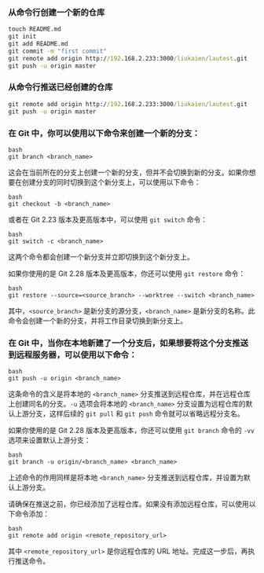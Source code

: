 ### 从命令行创建一个新的仓库

```cmd
touch README.md
git init
git add README.md
git commit -m "first commit"
git remote add origin http://192.168.2.233:3000/liukaien/lautest.git
git push -u origin master
```

### 从命令行推送已经创建的仓库

```cmd
git remote add origin http://192.168.2.233:3000/liukaien/lautest.git
git push -u origin master
```





### 在 Git 中，你可以使用以下命令来创建一个新的分支：

```
bash
git branch <branch_name>
```

这会在当前所在的分支上创建一个新的分支，但并不会切换到新的分支。如果你想要在创建分支的同时切换到这个新分支上，可以使用以下命令：

```
bash
git checkout -b <branch_name>
```

或者在 Git 2.23 版本及更高版本中，可以使用 `git switch` 命令：

```
bash
git switch -c <branch_name>
```

这两个命令都会创建一个新分支并立即切换到这个新分支上。

如果你使用的是 Git 2.28 版本及更高版本，你还可以使用 `git restore` 命令：

```
bash
git restore --source=<source_branch> --worktree --switch <branch_name>
```

其中，`<source_branch>` 是新分支的源分支，`<branch_name>` 是新分支的名称。此命令会创建一个新的分支，并将工作目录切换到新分支上。



### 在 Git 中，当你在本地新建了一个分支后，如果想要将这个分支推送到远程服务器，可以使用以下命令：

```
bash
git push -u origin <branch_name>
```

这条命令的含义是将本地的 `<branch_name>` 分支推送到远程仓库，并在远程仓库上创建同名的分支。`-u` 选项会将本地的 `<branch_name>` 分支设置为远程仓库的默认上游分支，这样后续的 `git pull` 和 `git push` 命令就可以省略远程分支名。

如果你使用的是 Git 2.28 版本及更高版本，你还可以使用 `git branch` 命令的 `-vv` 选项来设置默认上游分支：

```
bash
git branch -u origin/<branch_name> <branch_name>
```

上述命令的作用同样是将本地 `<branch_name>` 分支推送到远程仓库，并设置为默认上游分支。

请确保在推送之前，你已经添加了远程仓库。如果没有添加远程仓库，可以使用以下命令添加：

```
bash
git remote add origin <remote_repository_url>
```

其中 `<remote_repository_url>` 是你远程仓库的 URL 地址。完成这一步后，再执行推送命令。